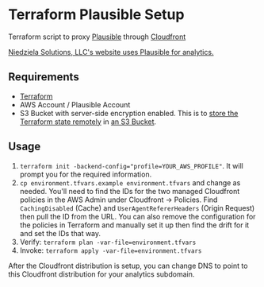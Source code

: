 # Terraform Plausible Setup

Terraform script to proxy [Plausible](https://plausible.io) through [Cloudfront](https://plausible.io/docs/proxy/guides/cloudfront)

[Niedziela Solutions, LLC's website uses Plausible for analytics.](https://www.niedzielasolutions.com)

## Requirements

- [Terraform](https://learn.hashicorp.com/terraform/getting-started/install)
- AWS Account / Plausible Account
- S3 Bucket with server-side encryption enabled. This is to [store the Terraform state remotely](https://www.terraform.io/docs/language/state/remote.html) in [an S3 Bucket](https://www.terraform.io/docs/language/settings/backends/s3.html).

## Usage

1. `terraform init -backend-config="profile=YOUR_AWS_PROFILE"`. It will prompt you for the required information.
1. `cp environment.tfvars.example environment.tfvars` and change as needed. You'll need to find the IDs for the two managed Cloudfront policies in the AWS Admin under Cloudfront -> Policies. Find `CachingDisabled` (Cache) and `UserAgentRefererHeaders` (Origin Request) then pull the ID from the URL. You can also remove the configuration for the policies in Terraform and manually set it up then find the drift for it and set the IDs that way.
1. Verify: `terraform plan -var-file=environment.tfvars`
1. Invoke: `terraform apply -var-file=environment.tfvars`

After the Cloudfront distribution is setup, you can change DNS to point to this Cloudfront distribution for your analytics subdomain.
